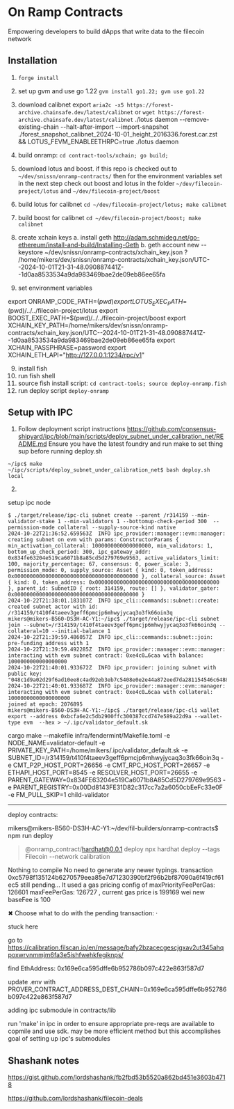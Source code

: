 # On Ramp Contracts

Empowering developers to build dApps that write data to the filecoin network


## Installation

1. `forge install`
2. set up gvm and use go 1.22 `gvm install go1.22; gvm use go1.22`
3. download calibnet export `aria2c -x5 https://forest-archive.chainsafe.dev/latest/calibnet` or `wget https://forest-archive.chainsafe.dev/latest/calibnet`
./lotus daemon --remove-existing-chain --halt-after-import --import-snapshot ./forest_snapshot_calibnet_2024-10-01_height_2016336.forest.car.zst    && LOTUS_FEVM_ENABLEETHRPC=true ./lotus daemon


4. build onramp: `cd contract-tools/xchain; go build;`
5. download lotus and boost. if this repo is checked out to `~/dev/snissn/onramp-contracts/` then for the environment variables set in the next step check out boost and lotus in the folder `~/dev/filecoin-project/lotus` and `~/dev/filecoin-project/boost` 
6. build lotus for calibnet `cd ~/dev/filecoin-project/lotus; make calibnet`
7. build boost for calibnet `cd ~/dev/filecoin-project/boost; make calibnet`
8. create xchain keys
    a. install geth http://adam.schmideg.net/go-ethereum/install-and-build/Installing-Geth
    b. geth account new --keystore ~/dev/snissn/onramp-contracts/xchain_key.json
    ? /home/mikers/dev/snissn/onramp-contracts/xchain_key.json/UTC--2024-10-01T21-31-48.090887441Z--1d0aa8533534a9da983469bae2de09eb86ee65fa

9. set environment variables



export ONRAMP_CODE_PATH=$(pwd)
export LOTUS_EXEC_PATH=$(pwd)/../../filecoin-project/lotus
export BOOST_EXEC_PATH=$(pwd)/../../filecoin-project/boost
export XCHAIN_KEY_PATH=/home/mikers/dev/snissn/onramp-contracts/xchain_key.json/UTC--2024-10-01T21-31-48.090887441Z--1d0aa8533534a9da983469bae2de09eb86ee65fa
export XCHAIN_PASSPHRASE=password
export XCHAIN_ETH_API="http://127.0.0.1:1234/rpc/v1"


9. install fish
11. run fish shell
12. source fish install script: `cd contract-tools; source deploy-onramp.fish`
13. run deploy script `deploy-onramp`


## Setup with IPC 

1. Follow deployment script instructions https://github.com/consensus-shipyard/ipc/blob/main/scripts/deploy_subnet_under_calibration_net/README.md
Ensure you have the latest foundry and run make to set thing sup before running deploy.sh
```
~/ipc$ make
~/ipc/scripts/deploy_subnet_under_calibration_net$ bash deploy.sh local
```

2. 

setup ipc node

```
$ ./target/release/ipc-cli subnet create --parent /r314159 --min-validator-stake 1 --min-validators 1 --bottomup-check-period 300  --permission-mode collateral --supply-source-kind native 
2024-10-22T21:36:52.659563Z  INFO ipc_provider::manager::evm::manager: creating subnet on evm with params: ConstructorParams { min_activation_collateral: 1000000000000000000, min_validators: 1, bottom_up_check_period: 300, ipc_gateway_addr: 0x834fe63204e519ca6071b8a85cd5d279769e9563, active_validators_limit: 100, majority_percentage: 67, consensus: 0, power_scale: 3, permission_mode: 0, supply_source: Asset { kind: 0, token_address: 0x0000000000000000000000000000000000000000 }, collateral_source: Asset { kind: 0, token_address: 0x0000000000000000000000000000000000000000 }, parent_id: SubnetID { root: 314159, route: [] }, validator_gater: 0x0000000000000000000000000000000000000000 }
2024-10-22T21:38:01.183107Z  INFO ipc_cli::commands::subnet::create: created subnet actor with id: /r314159/t410f4taeev3geff6pmcjp6mhwyjycaq3o3fk66oin3q    
mikers@mikers-B560-DS3H-AC-Y1:~/ipc$ ./target/release/ipc-cli subnet join --subnet=/r314159/t410f4taeev3geff6pmcjp6mhwyjycaq3o3fk66oin3q --collateral=10 --initial-balance 1
2024-10-22T21:39:59.486057Z  INFO ipc_cli::commands::subnet::join: pre-funding address with 1    
2024-10-22T21:39:59.492285Z  INFO ipc_provider::manager::evm::manager: interacting with evm subnet contract: 0xe4c0…6caa with balance: 1000000000000000000
2024-10-22T21:40:01.933672Z  INFO ipc_provider: joining subnet with public key: "048c1d9a02d29f6ad10ee8c4ad92eb3eb7c5408e0e2e44a872eed7da281154546c6488f80fecde5eedb779a218a7c423a37d6b2fbf0dbd0a308ecf5cbc6d6a4ea8"    
2024-10-22T21:40:01.933687Z  INFO ipc_provider::manager::evm::manager: interacting with evm subnet contract: 0xe4c0…6caa with collateral: 10000000000000000000
joined at epoch: 2076895
mikers@mikers-B560-DS3H-AC-Y1:~/ipc$ ./target/release/ipc-cli wallet export --address 0xbcfa6e2c5db2900ffc300387ccd747e589a22d9a --wallet-type evm  --hex > ~/.ipc/validator_default.sk
```



cargo make --makefile infra/fendermint/Makefile.toml -e NODE_NAME=validator-default -e PRIVATE_KEY_PATH=/home/mikers/.ipc/validator_default.sk -e SUBNET_ID=/r314159/t410f4taeev3geff6pmcjp6mhwyjycaq3o3fk66oin3q -e CMT_P2P_HOST_PORT=26656     -e CMT_RPC_HOST_PORT=26657     -e ETHAPI_HOST_PORT=8545     -e RESOLVER_HOST_PORT=26655     -e PARENT_GATEWAY=0x834FE63204e519Ca6071b8A85Cd5D279769e9563 -e PARENT_REGISTRY=0x00Dd8143FE31D82c317cc7a2a6050cbEeFc33e0F -e FM_PULL_SKIP=1     child-validator




--- 


deploy contracts:

mikers@mikers-B560-DS3H-AC-Y1:~/dev/fil-builders/onramp-contracts$ npm run deploy

> @onramp_contract/hardhat@0.0.1 deploy
> npx hardhat deploy --tags Filecoin --network calibration

Nothing to compile
No need to generate any newer typings.
transaction 0xc5798f135124b6270579eea85e7d71230390bf2f96b2bf87090a6f419cf61ec5 still pending... It used a gas pricing config of maxPriorityFeePerGas: 126601 maxFeePerGas: 126727 ,
              current gas price is 199169 wei
              new baseFee is 100

✖ Choose what to do with the pending transaction: ·


stuck here

go to https://calibration.filscan.io/en/message/bafy2bzacecgescjgxav2ut345ahqpoxwrvnmmjm6fa3e5ishfwehkfegiknps/

find EthAddress: 0x169e6ca595dffe6b952786b097c422e863f587d7

update .env with PROVER_CONTRACT_ADDRESS_DEST_CHAIN=0x169e6ca595dffe6b952786b097c422e863f587d7


adding ipc submodule in contracts/lib

run 'make' in ipc in order to ensure appropriate pre-reqs are available to copmile and use sdk. may be more efficient method but this accomplishes goal of setting up ipc's submodules


## Shashank notes

https://gist.github.com/lordshashank/fb2fbd53b5520a862bd451e3603b4718

https://github.com/lordshashank/filecoin-deals       



